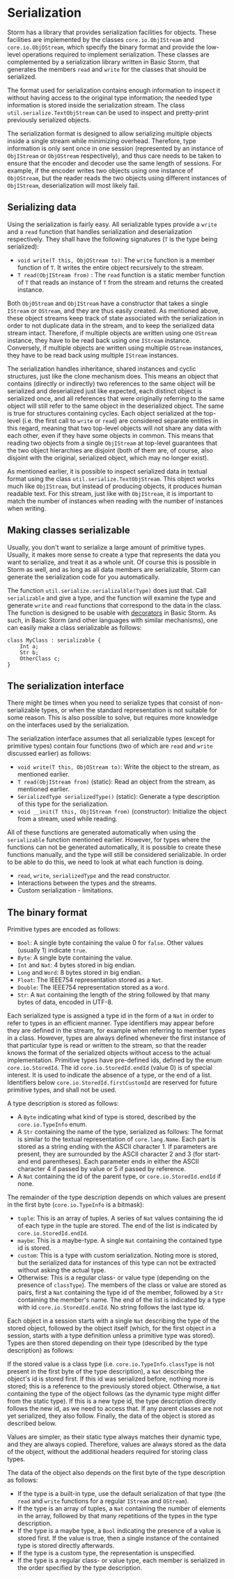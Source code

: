 Serialization
==============

Storm has a library that provides serialization facilities for objects. These facilities are
implemented by the classes `core.io.ObjIStream` and `core.io.ObjOStream`, which specify the binary
format and provide the low-level operations required to implement serialization. These classes are
complemented by a serialization library written in Basic Storm, that generates the members `read`
and `write` for the classes that should be serialized.

The format used for serialization contains enough information to inspect it without having access to
the original type information; the needed type information is stored inside the serialization
stream. The class `util.serialize.TextObjStream` can be used to inspect and pretty-print previously
serialized objects.

The serialization format is designed to allow serializing multiple objects inside a single stream
while minimizing overhead. Therefore, type information is only sent once in one session (represented
by an instance of `ObjIStream` or `ObjOStream` respectively), and thus care needs to be taken to
ensure that the encoder and decoder use the same length of sessions. For example, if the encoder
writes two objects using one instance of `ObjOStream`, but the reader reads the two objects using
different instances of `ObjIStream`, deserialization will most likely fail.


Serializing data
------------------

Using the serialization is fairly easy. All serializable types provide a `write` and a `read`
function that handles serialization and deserialization respectively. They shall have the following
signatures (`T` is the type being serialized):

- `void write(T this, ObjOStream to)`: The `write` function is a member function of `T`. It writes the
  entire object recursively to the stream.
- `T read(ObjIStream from)` : The `read` function is a static member function of `T` that reads an
  instance of `T` from the stream and returns the created instance.

Both `ObjOStream` and `ObjIStream` have a constructor that takes a single `IStream` or `OStream`,
and they are thus easily created. As mentioned above, these object streams keep track of state
associated with the serialization in order to not duplicate data in the stream, and to keep the
serialized data stream intact. Therefore, if multiple objects are written using one `OStream`
instance, they have to be read back using one `IStream` instance. Conversely, if multiple objects
are written using multiple `OStream` instances, they have to be read back using multiple `IStream`
instances.

The serialization handles inheritance, shared instances and cyclic structures, just like the clone
mechanism does. This means an object that contains (directly or indirectly) two references to the
same object will be serialized and deserialized just like expected, each distinct object is
serialized once, and all references that were originally referring to the same object will still
refer to the same object in the deserialized object. The same is true for structures containing
cycles. Each object serialized at the top-level (i.e. the first call to `write` or `read`) are
considered separate entities in this regard, meaning that two top-level objects will not share any
data with each other, even if they have some objects in common. This means that reading two objects
from a single `ObjIStream` at top-level guarantees that the two object hierarchies are disjoint
(both of them are, of course, also disjoint with the original, serialized object, which may no
longer exist).

As mentioned earlier, it is possible to inspect serialized data in textual format using the class
`util.serialize.TextObjStream`. This object works much like `ObjIStream`, but instead of producing
objects, it produces human readable text. For this stream, just like with `ObjIStream`, it is
important to match the number of instances when reading with the number of instances when writing.


Making classes serializable
----------------------------

Usually, you don't want to serialize a large amount of primitive types. Usually, it makes more sense
to create a type that represents the data you want to serialize, and treat it as a whole unit. Of
course this is possible in Storm as well, and as long as all data members are serializable, Storm
can generate the serialization code for you automatically.

The function `util.serialize.serializalble(Type)` does just that. Call `serializable` and give a
type, and the function will examine the type and generate `write` and `read` functions that
correspond to the data in the class. The function is designed to be usable with
[decorators](md://Basic_Storm/Types) in Basic Storm. As such, in Basic Storm (and other languages
with similar mechanisms), one can easily make a class serializable as follows:

```
class MyClass : serializable {
    Int a;
    Str b;
    OtherClass c;
}
```


The serialization interface
----------------------------

There might be times when you need to serialize types that consist of non-serializable types, or
when the standard representation is not suitable for some reason. This is also possible to solve,
but requires more knowledge on the interfaces used by the serialization.

The serialization interface assumes that all serializable types (except for primitive types) contain
four functions (two of which are `read` and `write` discussed earlier) as follows:
- `void write(T this, ObjOStream to)`: Write the object to the stream, as mentioned earlier.
- `T read(ObjIStream from)` (static): Read an object from the stream, as mentioned earlier.
- `SerializedType serializedType()` (static): Generate a type description of this type for the serialization.
- `void __init(T this, ObjIStream from)` (constructor): Initialize the object from a stream, used while reading.

All of these functions are generated automatically when using the `serializable` function mentioned
earlier. However, for types where the functions can not be generated automatically, it is possible
to create these functions manually, and the type will still be considered serializable. In order to
be able to do this, we need to look at what each function is doing.

- `read`, `write`, `serializedType` and the read constructor.
- Interactions between the types and the streams.
- Custom serialization - limitations.


The binary format
------------------

Primitive types are encoded as follows:

- `Bool`: A single byte containing the value 0 for `false`. Other values (usually 1) indicate `true`.
- `Byte`: A single byte containing the value.
- `Int` and `Nat`: 4 bytes stored in big endian.
- `Long` and `Word`: 8 bytes stored in big endian.
- `Float`: The IEEE754 representation stored as a `Nat`.
- `Double`: The IEEE754 representation stored as a `Word`.
- `Str`: A `Nat` containing the length of the string followed by that many bytes of data, encoded in UTF-8.

Each serialized type is assigned a type id in the form of a `Nat` in order to refer to types in an
efficient manner. Type identifiers may appear before they are defined in the stream, for example
when referring to member types in a class. However, types are always defined whenever the first
instance of that particular type is read or written to the stream, so that the reader knows the
format of the serialized objects without access to the actual implementation. Primitive types
have pre-defined ids, defined by the enum `core.io.StoredId`. The id `core.io.StoredId.endId` (value
0) is of special interest. It is used to indicate the absence of a type, or the end of a
list. Identifiers below `core.io.StoredId.firstCustomId` are reserved for future primitive types,
and shall not be used.

A type description is stored as follows:
- A `Byte` indicating what kind of type is stored, described by the `core.io.TypeInfo` enum.
- A `Str` containing the name of the type, serialized as follows: The format is similar to the
  textual representation of `core.lang.Name`. Each part is stored as a string ending with the ASCII
  character 1. If parameters are present, they are surrounded by the ASCII character 2 and 3 (for
  start- and end parentheses). Each parameter ends in either the ASCII character 4 if passed by
  value or 5 if passed by reference.
- A `Nat` containing the id of the parent type, or `core.io.StoredId.endId` if none.

The remainder of the type description depends on which values are present in the first byte
(`core.io.TypeInfo` is a bitmask):
- `tuple`: This is an array of tuples. A series of `Nat` values containing the id of each type
   in the tuple are stored. The end of the list is indicated by `core.io.StoredId.endId`.
- `maybe`: This is a maybe-type. A single `Nat` containing the contained type id is stored.
- `custom`: This is a type with custom serialization. Noting more is stored, but the serialized
  data for instances of this type can not be extracted without asking the actual type.
- Otherwise: This is a regular class- or value type (depending on the presence of `classType`).
  The members of the class or value are stored as pairs, first a `Nat` containing the type id of
  the member, followed by a `Str` containing the member's name. The end of the list is indicated
  by a type with id `core.io.StoredId.endId`. No string follows the last type id.

Each object in a session starts with a single `Nat` describing the type of the stored object,
followed by the object itself (which, for the first object in a session, starts with a type
definition unless a primitive type was stored). Types are then stored depending on their type
(described by the type description) as follows:

If the stored value is a class type (i.e. `core.io.TypeInfo.classType` is not present in the first
byte of the type description), a `Nat` describing the object's id is stored first. If this id was
serialized before, nothing more is stored; this is a reference to the previously stored
object. Otherwise, a `Nat` containing the type of the object follows (as the dynamic type might
differ from the static type). If this is a new type id, the type description directly follows the
new id, as we need to access that. If any parent classes are not yet serialized, they also
follow. Finally, the data of the object is stored as described below.

Values are simpler, as their static type always matches their dynamic type, and they are always
copied. Therefore, values are always stored as the data of the object, without the additional
headers required for storing class types.

The data of the object also depends on the first byte of the type description as follows:
- If the type is a built-in type, use the default serialization of that type (the `read` and `write`
  functions for a regular `IStream` and `OStream`).
- If the type is an array of tuples, a `Nat` containing the number of elements in the array, followed
  by that many repetitions of the types in the type description.
- If the type is a maybe type, a `Bool` indicating the presence of a value is stored first. If the
  value is true, then a single instance of the contained type is stored directly afterwards.
- If the type is a custom type, the representation is unspecified.
- If the type is a regular class- or value type, each member is serialized in the order specified
  by the type description.


